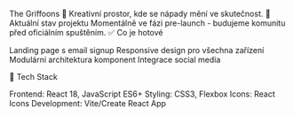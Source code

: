 The Griffoons 🎨
Kreativní prostor, kde se nápady mění ve skutečnost.
🚀 Aktuální stav projektu
Momentálně ve fázi pre-launch - budujeme komunitu před oficiálním spuštěním.
✅ Co je hotové

Landing page s email signup
Responsive design pro všechna zařízení
Modulární architektura komponent
Integrace social media

🔧 Tech Stack

Frontend: React 18, JavaScript ES6+
Styling: CSS3, Flexbox
Icons: React Icons
Development: Vite/Create React App
